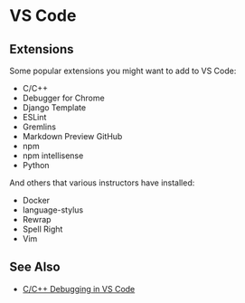 # VS Code

## Extensions

Some popular extensions you might want to add to VS Code:

* C/C++
* Debugger for Chrome
* Django Template
* ESLint
* Gremlins
* Markdown Preview GitHub
* npm
* npm intellisense
* Python

And others that various instructors have installed:

* Docker
* language-stylus
* Rewrap
* Spell Right
* Vim

## See Also

* [C/C++ Debugging in VS Code](https://github.com/LambdaSchool/CS-Wiki/wiki/C-and-Cpp-Debugging-in-VS-Code)